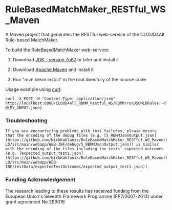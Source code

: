 RuleBasedMatchMaker_RESTful_WS_Maven
====================================

A Maven project that generates the RESTful web-service of the CLOUD4All Rule-based MatchMaker.

To build the RuleBasedMatchMaker web-service:

1) Download [JDK - version 7u67](http://www.oracle.com/technetwork/java/javase/downloads/jdk7-downloads-1880260.html) or later and install it

2) Download [Apache Maven](http://maven.apache.org/) and install it

3) Run "mvn clean install" in the root directory of the source code

Usage example using [curl](http://curl.haxx.se/):

	curl -X POST -H "Content-Type: application/json" http://localhost:8080/CLOUD4All_RBMM_Restful_WS/RBMM/runJSONLDRules -d @{MY_INPUT.json}

### Troubleshooting 
	
	If you are encountering problems with test failures, please ensure that the encoding of the debug files (e.g. [5_RBMMJsonOutput.json](https://github.com/NickKaklanis/RuleBasedMatchMaker_RESTful_WS_Maven/blob/JSON-LD/src/main/webapp/WEB-INF/debug/5_RBMMJsonOutput.json)) is similar with the encoding of the files including the tests' expected outcomes (e.g. [expected_output_test1.json](https://github.com/NickKaklanis/RuleBasedMatchMaker_RESTful_WS_Maven/blob/JSON-LD/src/main/webapp/WEB-INF/testData/expectedTestOutcomes/expected_output_test1.json)).
	
### Funding Acknowledgement

The research leading to these results has received funding from the European
Union's Seventh Framework Programme (FP7/2007-2013) under grant agreement No.289016